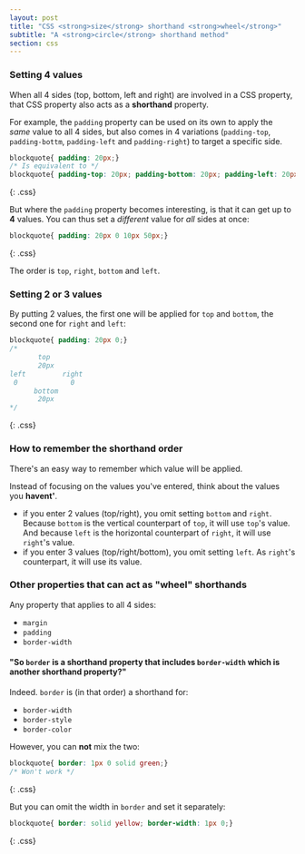 ```yaml
---
layout: post
title: "CSS <strong>size</strong> shorthand <strong>wheel</strong>"
subtitle: "A <strong>circle</strong> shorthand method"
section: css
---
```


### Setting 4 values

When all 4 sides (top, bottom, left and right) are involved in a CSS property, that CSS property also acts as a **shorthand** property.

For example, the `padding` property can be used on its own to apply the _same_ value to all 4 sides, but also comes in 4 variations (`padding-top`, `padding-bottm`, `padding-left` and `padding-right`) to target a specific side.

```css
blockquote{ padding: 20px;}
/* Is equivalent to */
blockquote{ padding-top: 20px; padding-bottom: 20px; padding-left: 20px; padding-right: 20px;}
```
{: .css}

But where the `padding` property becomes interesting, is that it can get up to **4** values. You can thus set a _different_ value for _all_ sides at once:

```css
blockquote{ padding: 20px 0 10px 50px;}
```
{: .css}

The order is `top`, `right`, `bottom` and `left`.

### Setting 2 or 3 values

By putting 2 values, the first one will be applied for `top` and `bottom`, the second one for `right` and `left`:

```css
blockquote{ padding: 20px 0;}
/*
       top
       20px
left         right
 0             0
      bottom
       20px
*/
```
{: .css}

### How to remember the shorthand order

There's an easy way to remember which value will be applied.

Instead of focusing on the values you've entered, think about the values you **havent'**.

* if you enter 2 values (top/right), you omit setting `bottom` and `right`. Because `bottom` is the vertical counterpart of `top`, it will use `top`'s value. And because `left` is the horizontal counterpart of `right`, it will use `right`'s value.
* if you enter 3 values (top/right/bottom), you omit setting `left`. As `right`'s counterpart, it will use its value.

### Other properties that can act as "wheel" shorthands

Any property that applies to all 4 sides:

* `margin`
* `padding`
* `border-width`

#### "So `border` is a shorthand property that includes `border-width` which is another shorthand property?"

Indeed. `border` is (in that order) a shorthand for:

* `border-width`
* `border-style`
* `border-color`

However, you can **not** mix the two:

```css
blockquote{ border: 1px 0 solid green;}
/* Won't work */
```
{: .css}

But you can omit the width in `border` and set it separately:

```css
blockquote{ border: solid yellow; border-width: 1px 0;}
```
{: .css}
